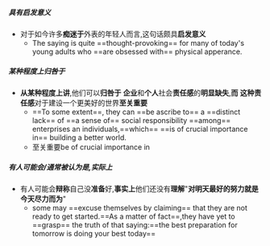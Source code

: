 ##### 具有启发意义
- 对于如今许多**痴迷于**外表的年轻人而言,这句话颇具**启发意义**
	- The saying is quite ==thought-provoking== for many of today's young adults who ==are obsessed with== physical apperance.

##### 某种程度上归咎于
- **从某种程度上讲**,他们可以**归咎于** **企业**和**个人**社会**责任感**的**明显缺失**,**而** **这种责任感**对于建设一个更美好的世界**至关重要**
	- ==To some extent==, they can ==be ascribe to== a ==distinct lack== of ==a sense of== social responsibility ==among== enterprises an individuals,==which== ==is of crucial importance in== building a better world.
	- 至关重要be of crucial importance in 

##### 有人可能会/通常被认为是,实际上
- 有人可能会**辩称**自己没**准备**好,**事实上**他们还没有**理解**"**对明天最好的努力就是今天尽力而为**"
	- some may ==excuse themselves by claiming== that they are not ready to get started.==As a matter of fact==,they have yet to ==grasp== the truth of that saying:==the best preparation for tomorrow is doing your best today==
 